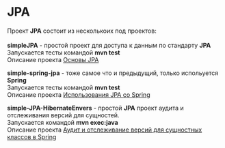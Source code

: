 # JPA
Проект <b>JPA</b> состоит из несколькоих под проектов:</br></br>
<b>simpleJPA</b> - простой проект для доступа к данным по стандарту <b>JPA</b></br>
Запускается тесты командой <b>mvn test</b></br>
Описание проекта <a href="http://dev-blogs.com/jpa-basic/" target="_blank">Основы JPA</a></br>

<b>simple-spring-jpa</b> - тоже самое что и предыдущий, только испольуется <b>Spring</b></br>
Запускается тесты командой <b>mvn test</b></br>
Описание проекта <a href="http://dev-blogs.com/spring-jpa-example/" target="_blank">Использования JPA со Spring</a></br>

<b>simple-JPA-HibernateEnvers</b> - простой <b>JPA</b> проект аудита и отслеживания версий для сущностей.</br>
Запускается командой <b>mvn exec:java</b></br>
Описание проекта <a href="" target="_blank">Аудит и отслеживание версий для сущностных классов в Spring</a></br>
